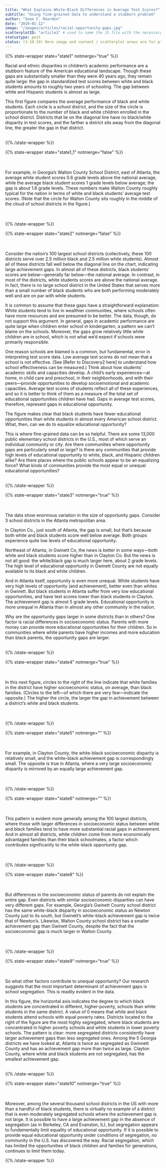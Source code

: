```yaml
---
title: "What Explains White-Black Differences in Average Test Scores?"
subtitle: "Using fine-grained data to understand a stubborn problem"
author: "Sean F. Reardon"
date: "2019-01-12"
image: "/images/articles/racial-opportunity-gaps.jpg"
scatterplotID: "article1" # used to name the JS file with the necessary states and prop attributes
statustype: post
status: (3-10-19) Hero image and content / scatterplot areas are for placement only. Add breadcrumb nav to all 3rd-level pages.
---
```



{{% state-wrapper state="state1" notmerge="true" %}}

Racial and ethnic disparities in children’s academic performance are a stubborn feature of the American educational landscape. Though these gaps are substantially smaller than they were 40 years ago, they remain quite large: the gap in standardized test scores between white and black students amounts to roughly two years of schooling. The gap between white and Hispanic students is almost as large.

This first figure compares the average performance of black and white students. Each circle is a school district, and the size of the circle is proportionate to the number of black and white children enrolled in the school district. Districts that lie on the diagonal line have no black/white disparity in test scores, and the farther a district sits away from the diagonal line, the greater the gap in that district.<br><br>


{{% /state-wrapper %}}

{{% state-wrapper state="state1_1" notmerge="false" %}}


<br><br>For example, in Georgia’s Walton County School District, east of Atlanta, the average white student scores 0.6 grade levels above the national average, while the average black student scores 1 grade levels below average; the gap is about 1.6 grade levels. These numbers make Walton County roughly typical for the nation in terms of white and black students’ average test scores. (Note that the circle for Walton County sits roughly in the middle of the cloud of school districts in the figure.)<br><br><br>

{{% /state-wrapper %}}

{{% state-wrapper state="state2" notmerge="false" %}}


<br><br>Consider the nation’s 100 largest school districts (collectively, these 100 districts serve over 2.5 million black and 2.5 million white students). Almost all of these districts fall well below the diagonal line on the chart, indicating large achievement gaps. In almost all of these districts, black students’ scores are below—generally far below—the national average. In contrast, in most of the districts, white students scores are above the national average. In fact, there is no large school district in the United States that serves more than a small number of black students who are both performing moderately well and are on par with white students.


It is common to assume that these gaps have a straightforward explanation: White students tend to live in wealthier communities, where schools often have more resources and are presumed to be better. The data, though, do not support this argument. In general, gaps in academic performance are quite large when children enter school in kindergarten, a pattern we can’t blame on the schools. Moreover, the gaps grow relatively little while children are in school, which is not what we’d expect if schools were primarily responsible.

One reason schools are blamed is a common, but fundamental, error in interpreting test score data. Low average test scores do not mean that a school is not effective. (See [Refer to Discovery2 here] to understand how school effectiveness can be measured.) Think about how students’ academic skills and capacities develop. A child’s early experiences—at home, in child care and preschool, in their neighborhoods, and with their peers—provide opportunities to develop socioemotional and academic capacities. Average test scores of students reflect all of these experiences, and so it is better to think of them as a measure of the total set of educational opportunities children have had. Gaps in average test scores, therefore, represent gaps in educational opportunity.

The figure makes clear that black students have fewer educational opportunities than white students in almost every American school district. What, then, can we do to equalize educational opportunity?

This is where fine-grained data can be so helpful. There are some 13,000 public elementary school districts in the U.S., most of which serve an individual community or city. Are there communities where opportunity gaps are particularly small or large? Is there any communities that provide high levels of educational opportunity to white, black, and Hispanic children alike? Are there places where the public schools appear to be an equalizing force? What kinds of communities provide the most equal or unequal educational opportunities?<br><br>


{{% /state-wrapper %}}


{{% state-wrapper state="state3" notmerge="true" %}}

<br><br>The data show enormous variation in the size of opportunity gaps. Consider 3 school districts in the Atlanta metropolitan area.

In Clayton Co., just south of Atlanta, the gap is small, but that’s because both white and black students score well below average. Both groups experience quite low levels of educational opportunity.

Northeast of Atlanta, in Gwinett Co, the news is better in some ways—both white and black students score higher than in Clayton Co. But the news is not all good: the white/black gap is much larger here, about 2 grade levels. The high level of educational opportunity in Gwinett County are not equally available to its black and white children.

And in Atlanta itself, opportunity is even more unequal. White students have very high levels of opportunity (and achievement), better even than whites in Gwinett. But black students in Atlanta suffer from very low educational opportunities, and have test scores lower than black students in Clayton. The achievement gap is almost 5 grade levels. Educational opportunity is more unequal in Atlanta than in almost any other community in the nation.

Why are the opportunity gaps larger in some districts than in others? One factor is racial differences in socioeconomic status. Parents with more money can provide more educational opportunities for their children. So in communities where white parents have higher incomes and more education than black parents, the opportunity gaps are larger.<br><br>


{{% /state-wrapper %}}

{{% state-wrapper state="state4" notmerge="true" %}}

<br><br>In this next figure, circles to the right of the line indicate that white families in the district have higher socioeconomic status, on average, than black families. (Circles to the left—of which there are very few—indicate the opposite.) The higher the circle, the larger the gap in achievement between a district’s white and black students.<br><br><br>


{{% /state-wrapper %}}

{{% state-wrapper state="state5" notmerge="" %}}

<br><br>For example, in Clayton County, the white-black socioeconomic disparity is relatively small, and the white-black achievement gap is correspondingly small. The opposite is true in Atlanta, where a very large socioeconomic disparity is mirrored by an equally large achievement gap.<br><br><br>

{{% /state-wrapper %}}

{{% state-wrapper state="state6" notmerge="" %}}

<br/><br>
This pattern is evident more generally among the 100 largest districts, where those with larger differences in socioeconomic status between white and black families tend to have more substantial racial gaps in achievement. And in almost all districts, white children come from more economically advantaged families than their black schoolmates, a factor which contributes significantly to the white-black opportunity gap.<br><br><br>

{{% /state-wrapper %}}



<!--  Formerly linked with State 7
<br/>
<br/>
Even in places with no racial disparities in socioeconomic status, we notice a large gap in achievement between white and black students on average. This gap is typically about 1 grade level. -->


{{% state-wrapper state="state8" %}}

<br><br>But differences in the socioeconomic status of parents do not explain the entire gap. Even districts with similar socioeconomic disparities can have very different gaps. For example, Georgia’s Gwinett County school district has the same white-black disparity in socioeconomic status as Newton County just to its south, but Gwinett’s white-black achievement gap is twice that of Newton’s. Likewise, Walton County school district has a smaller achievement gap than Gwinett County, despite the fact that the socioeconomic gap is much larger in Walton County.<br><br><br>

{{% /state-wrapper %}}

<!-- <b>NOTE FOR THIS SECTION ON SEGREGATION: Instead of state 9, Figure needs to be revised to show this graph:

<img src="/images/gap explorer.png" class="mw-100" />

Walton County School District, Clayton County School District, Atlanta City School District, Newton County School District, and Gwinnet County School District should be highlighted on a chart of districts where x axis=Gap in Segregation, y axis=white/black gap in average test scores.

(To see this in chart the Explorer, select white / black gap for districts, view the chart, then click "show secondary chart." It's the chart on the right.)

We're probably going to have to figure out axis labels along the way.

-->

{{% state-wrapper state="state9" notmerge="true" %}}

<br><br>
So what other factors contribute to unequal opportunity? Our research suggests that the most important determinant of achievement gaps is school segregation. This is readily evident in the data.

In this figure, the horizontal axis indicates the degree to which black students are concentrated in different, higher-poverty, schools than white students in the same district. A value of 0 means that white and black students attend schools with equal poverty rates. Districts located to the right of the figure are the most highly segregated, where black students are concentrated in higher poverty schools and white students in lower poverty schools. The pattern is clear: more segregated districts consistently have larger achievement gaps than less segregated ones. Among the 5 Georgia districts we have looked at, Atlanta is twice as segregated as Gwinnett County and has an achievement gap more than twice as large. Clayton County, where white and black students are not segregated, has the smallest achievement gap.<br><br>


{{% /state-wrapper %}}

<!-- <b>NOTE FOR THIS SECTION: Instead of State 10, we need to repeat the last chart but instead highlight

Evanston, IL: id# 1714460<br>
Berkeley, CA: id# 604740
</b> -->

{{% state-wrapper state="state10" notmerge="true" %}}


<br><br>Moreover, among the several thousand school districts in the US with more than a handful of black students, there is virtually no example of a district that is even moderately segregated schools where the achievement gap is not large. It is possible to have a large achievement gap in the absence of segregation (as in Berkeley, CA and Evanston, IL), but segregation appears to fundamentally limit equality of educational opportunity. If it is possible to provide equal educational opportunity under conditions of segregation, no community in the U.S. has discovered the way. Racial segregation, which has limited the opportunities of black children and families for generations, continues to limit them today.

{{% /state-wrapper %}}
